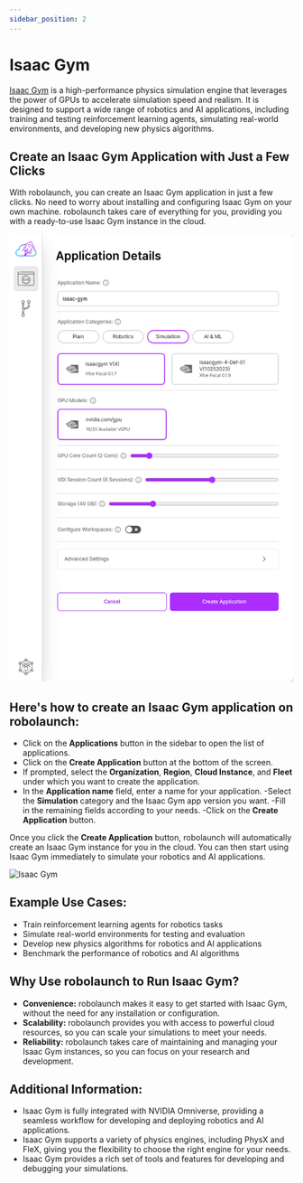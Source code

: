 ```yaml
---
sidebar_position: 2
---
```


# Isaac Gym
[Isaac Gym](https://developer.nvidia.com/isaac-gym) is a high-performance physics simulation engine that leverages the power of GPUs to accelerate simulation speed and realism. It is designed to support a wide range of robotics and AI applications, including training and testing reinforcement learning agents, simulating real-world environments, and developing new physics algorithms.

## Create an Isaac Gym Application with Just a Few Clicks
With robolaunch, you can create an Isaac Gym application in just a few clicks. No need to worry about installing and configuring Isaac Gym on your own machine. robolaunch takes care of everything for you, providing you with a ready-to-use Isaac Gym instance in the cloud.

![To create a Isaac Gym, you need is to few click.](https://raw.githubusercontent.com/robolaunch/trademark/main/repository-media/docs/user-guide/examples/img/isaac-gym.png)

## Here's how to create an Isaac Gym application on robolaunch:

- Click on the **Applications** button in the sidebar to open the list of applications.
- Click on the **Create Application** button at the bottom of the screen.
- If prompted, select the **Organization**, **Region**, **Cloud Instance**, and **Fleet** under which you want to create the application.
- In the **Application name** field, enter a name for your application.
-Select the **Simulation** category and the Isaac Gym app version you want.
-Fill in the remaining fields according to your needs.
-Click on the **Create Application** button.

Once you click the **Create Application** button, robolaunch will automatically create an Isaac Gym instance for you in the cloud. You can then start using Isaac Gym immediately to simulate your robotics and AI applications.

![Isaac Gym](https://raw.githubusercontent.com/robolaunch/trademark/main/repository-media/docs/user-guide/examples/img/isaac-gym.gif)

## Example Use Cases:

- Train reinforcement learning agents for robotics tasks
- Simulate real-world environments for testing and evaluation
- Develop new physics algorithms for robotics and AI applications
- Benchmark the performance of robotics and AI algorithms

## Why Use robolaunch to Run Isaac Gym?

- **Convenience:** robolaunch makes it easy to get started with Isaac Gym, without the need for any installation or configuration.
- **Scalability:** robolaunch provides you with access to powerful cloud resources, so you can scale your simulations to meet your needs.
- **Reliability:** robolaunch takes care of maintaining and managing your Isaac Gym instances, so you can focus on your research and development.

## Additional Information:

- Isaac Gym is fully integrated with NVIDIA Omniverse, providing a seamless workflow for developing and deploying robotics and AI applications.
- Isaac Gym supports a variety of physics engines, including PhysX and FleX, giving you the flexibility to choose the right engine for your needs.
- Isaac Gym provides a rich set of tools and features for developing and debugging your simulations.